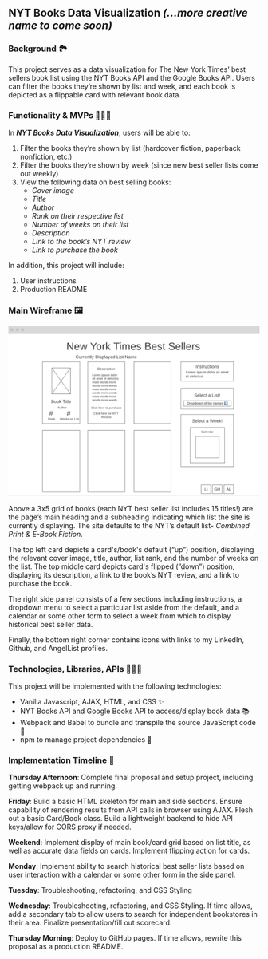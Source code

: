 ## NYT Books Data Visualization _(...more creative name to come soon)_

### **Background** 🏞

This project serves as a data visualization for The New York Times’ best sellers book list using the NYT Books API and the Google Books API. Users can filter the books they’re shown by list and week, and each book is depicted as a flippable card with relevant book data.


### **Functionality & MVPs** 🏋🏼‍♀️

In ***NYT Books Data Visualization***, users will be able to:

1. Filter the books they’re shown by list (hardcover fiction, paperback nonfiction, etc.)
2. Filter the books they’re shown by week (since new best seller lists come out weekly)
3. View the following data on best selling books:
   - _Cover image_
   - _Title_
   - _Author_
   - _Rank on their respective list_
   - _Number of weeks on their list_
   - _Description_
   - _Link to the book’s NYT review_
   - _Link to purchase the book_

In addition, this project will include:

1. User instructions
2. Production README


### **Main Wireframe** 🖼

![Wireframe image](./assets/wireframe.png)

Above a 3x5 grid of books (each NYT best seller list includes 15 titles!) are the page’s main heading and a subheading indicating which list the site is currently displaying. The site defaults to the NYT’s default list- _Combined Print & E-Book Fiction_.

The top left card depicts a card's/book's default (“up”) position, displaying the relevant cover image, title, author, list rank, and the number of weeks on the list. The top middle card depicts card's flipped (”down”) position, displaying its description, a link to the book’s NYT review, and a link to purchase the book.

The right side panel consists of a few sections including instructions, a dropdown menu to select a particular list aside from the default, and a calendar or some other form to select a week from which to display historical best seller data.

Finally, the bottom right corner contains icons with links to my LinkedIn, Github, and AngelList profiles.


### **Technologies, Libraries, APIs** 👩🏼‍💻

This project will be implemented with the following technologies:

- Vanilla Javascript, AJAX, HTML, and CSS ✨
- NYT Books API and Google Books API to access/display book data 📚
- Webpack and Babel to bundle and transpile the source JavaScript code 🚀
- npm to manage project dependencies 👀


### **Implementation Timeline** 📆

**Thursday Afternoon**: Complete final proposal and setup project, including getting webpack up and running.

**Friday**: Build a basic HTML skeleton for main and side sections. Ensure capability of rendering results from API calls in browser using AJAX. Flesh out a basic Card/Book class. Build a lightweight backend to hide API keys/allow for CORS proxy if needed.

**Weekend**: Implement display of main book/card grid based on list title, as well as accurate data fields on cards. Implement flipping action for cards.

**Monday**: Implement ability to search historical best seller lists based on user interaction with a calendar or some other form in the side panel.

**Tuesday**: Troubleshooting, refactoring, and CSS Styling

**Wednesday**: Troubleshooting, refactoring, and CSS Styling. If time allows, add a secondary tab to allow users to search for independent bookstores in their area. Finalize presentation/fill out scorecard.

**Thursday Morning**: Deploy to GitHub pages. If time allows, rewrite this proposal as a production README.
